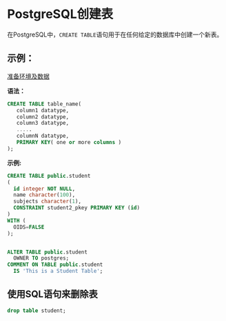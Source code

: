 # PostgreSQL创建表 			

在PostgreSQL中，`CREATE TABLE`语句用于在任何给定的数据库中创建一个新表。

## 示例：

[准备环境及数据](./setup.html)

**语法：**

```sql
CREATE TABLE table_name(  
   column1 datatype,  
   column2 datatype,  
   column3 datatype,  
   .....  
   columnN datatype,  
   PRIMARY KEY( one or more columns )  
);
```

**示例:**

```sql
CREATE TABLE public.student
(
  id integer NOT NULL,
  name character(100),
  subjects character(1),
  CONSTRAINT student2_pkey PRIMARY KEY (id)
)
WITH (
  OIDS=FALSE
);


ALTER TABLE public.student
  OWNER TO postgres;
COMMENT ON TABLE public.student
  IS 'This is a Student Table';
```

## 使用SQL语句来删除表

```sql
drop table student;
```

